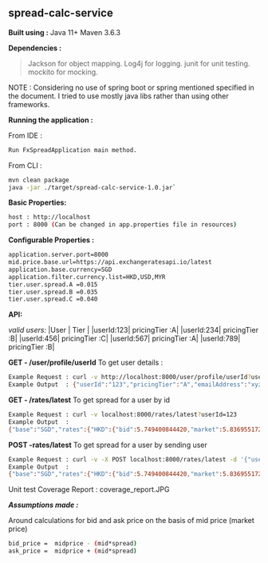 ## **spread-calc-service**

**Built using :** 
Java 11+
Maven 3.6.3

**Dependencies :** 
>Jackson for object mapping.
>Log4j for logging.
>junit for unit testing.
>mockito for mocking.

NOTE : Considering no use of spring boot or spring mentioned specified in the document. 
I tried to use mostly java libs rather than using other frameworks.

**Running the application :** 

From IDE : 
```sh
Run FxSpreadApplication main method.
```

From CLI : 
```sh
mvn clean package
java -jar ./target/spread-calc-service-1.0.jar`
```

**Basic Properties:** 
```sh
host : http://localhost
port : 8000 (Can be changed in app.properties file in resources)
``` 

**Configurable Properties :**

```sh
application.server.port=8000
mid.price.base.url=https://api.exchangeratesapi.io/latest
application.base.currency=SGD
application.filter.currency.list=HKD,USD,MYR
tier.user.spread.A =0.015
tier.user.spread.B =0.035
tier.user.spread.C =0.040
```

**API:** 

_valid users:_
|User      | Tier          |
|userId:123| pricingTier :A|
|userId:234| pricingTier :B|
|userId:456| pricingTier :C|
|userId:567| pricingTier :A|
|userId:789| pricingTier :B|

**GET - /user/profile/userId**
To get user details :

```sh
Example Request : curl -v http://localhost:8000/user/profile/userId?userId=123
Example Output  : {"userId":"123","pricingTier":"A","emailAddress":"xyz@gmail.com"}
```

**GET - /rates/latest**
To get spread for a user by id
 
```sh
Example Request : curl -v localhost:8000/rates/latest?userId=123
Example Output  : 
{"base":"SGD","rates":{"HKD":{"bid":5.749400844420,"market":5.836955172,"ask":5.924509499580},"USD":{"bid":0.7412880293075,"market":0.7525766795,"ask":0.7638653296925},"MYR":{"bid":3.0025804048075,"market":3.0483049795,"ask":3.0940295541925}}}
```

**POST -rates/latest**
To get spread for a user by sending user 
 
```sh
Example Request : curl -v -X POST localhost:8000/rates/latest -d '{"userId":"123","pricingTier":"A","emailAddress":"xyz@gmail.com"}'
Example Output  : 
{"base":"SGD","rates":{"HKD":{"bid":5.749400844420,"market":5.836955172,"ask":5.924509499580},"USD":{"bid":0.7412880293075,"market":0.7525766795,"ask":0.7638653296925},"MYR":{"bid":3.0025804048075,"market":3.0483049795,"ask":3.0940295541925}}}
```

Unit test Coverage Report : coverage_report.JPG 

_**Assumptions made :**_

Around calculations for bid and ask price on the basis of mid price (market price)
```sh
bid_price =  midprice - (mid*spread)
ask_price =  midprice + (mid*spread)
```